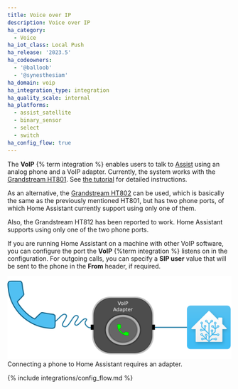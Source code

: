 ```yaml
---
title: Voice over IP
description: Voice over IP
ha_category:
  - Voice
ha_iot_class: Local Push
ha_release: '2023.5'
ha_codeowners:
  - '@balloob'
  - '@synesthesiam'
ha_domain: voip
ha_integration_type: integration
ha_quality_scale: internal
ha_platforms:
  - assist_satellite
  - binary_sensor
  - select
  - switch
ha_config_flow: true
---
```


The **VoIP** {% term integration %} enables users to talk to [Assist](/voice_control/) using an analog phone and a VoIP adapter. Currently, the system works with the [Grandstream HT801](https://amzn.to/40k7mRa). See [the tutorial](/voice_control/worlds-most-private-voice-assistant) for detailed instructions.

As an alternative, the [Grandstream HT802](https://www.amazon.com/Grandstream-GS-HT802-Analog-Telephone-Adapter/dp/B01JH7MYKA/) can be used, which is basically the same as the previously mentioned HT801, but has two phone ports, of which Home Assistant currently support using only one of them.

Also, the Grandstream HT812 has been reported to work. Home Assistant supports using only one of the two phone ports.

If you are running Home Assistant on a machine with other VoIP software, you can configure the port the **VoIP** {%term integration %} listens on in the configuration. For outgoing calls, you can specify a **SIP user** value that will be sent to the phone in the **From** header, if required.

<p class='img'>
  <img src="/images/integrations/voip/voip_adapter.png" />
  Connecting a phone to Home Assistant requires an adapter.
</p>

{% include integrations/config_flow.md %}
